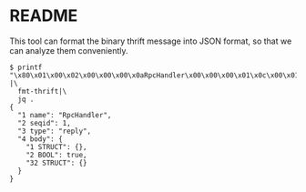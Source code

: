 # README

This tool can format the binary thrift message into JSON format, so that we can analyze them conveniently.

```
$ printf "\x80\x01\x00\x02\x00\x00\x00\x0aRpcHandler\x00\x00\x00\x01\x0c\x00\x01\x00\x02\x00\x02\x01\x0c\x00\x20\x00\x00" |\
  fmt-thrift|\
  jq .
{
  "1 name": "RpcHandler",
  "2 seqid": 1,
  "3 type": "reply",
  "4 body": {
    "1 STRUCT": {},
    "2 BOOL": true,
    "32 STRUCT": {}
  }
}
```